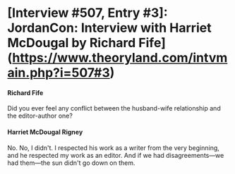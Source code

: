 # [Interview #507, Entry #3]: JordanCon: Interview with Harriet McDougal by Richard Fife](https://www.theoryland.com/intvmain.php?i=507#3)

#### Richard Fife

Did you ever feel any conflict between the husband-wife relationship and the editor-author one?

#### Harriet McDougal Rigney

No. No, I didn't. I respected his work as a writer from the very beginning, and he respected my work as an editor. And if we had disagreements—we had them—the sun didn't go down on them.

